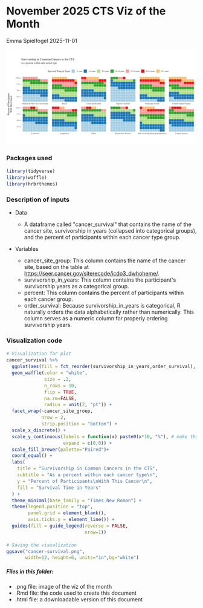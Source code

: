 # November 2025 CTS Viz of the Month
Emma Spielfogel
2025-11-01

![](cancer-survival.png)

### Packages used

``` r
library(tidyverse)
library(waffle)
library(hrbrthemes)
```

### Description of inputs

* Data
    + A dataframe called "cancer_survival" that contains the name of the cancer site, survivorship in years (collapsed into categorical groups), and the percent of participants within each cancer type group.

* Variables
    + cancer_site_group: This column contains the name of the cancer site, based on the table at https://seer.cancer.gov/siterecode/icdo3_dwhoheme/.
    + survivorship_in_years: This column contains the participant's survivorship years as a categorical group.
    + percent: This column contains the percent of participants within each cancer group.
    + order_survival: Because survivorship_in_years is categorical, R naturally orders the data alphabetically rather than numerically. This column serves as a numeric column for properly ordering survivorship years.

### Visualization code

``` r
# Visualization for plot
cancer_survival %>% 
  ggplot(aes(fill = fct_reorder(survivorship_in_years,order_survival), values = percent)) +
  geom_waffle(color = "white",
              size = .2,
              n_rows = 10,
              flip = TRUE,
              na.rm=FALSE, 
              radius = unit(2, "pt")) +
  facet_wrap(~cancer_site_group,
             nrow = 2,
             strip.position = "bottom") +
  scale_x_discrete() +
  scale_y_continuous(labels = function(x) paste0(x*10, "%"), # make this multiplyer the same as n_rows
                     expand = c(0,0)) +
  scale_fill_brewer(palette="Paired")+
  coord_equal() +
  labs(
    title = "Survivorship in Common Cancers in the CTS",
    subtitle = "As a percent within each cancer type\n",
    y = "Percent of Participants\nWith This Cancer\n",
    fill = "Survival Time in Years"
  ) +
  theme_minimal(base_family = "Times New Roman") +
  theme(legend.position = "top",
        panel.grid = element_blank(),
        axis.ticks.y = element_line()) +
  guides(fill = guide_legend(reverse = FALSE,
                             nrow=1))

# Saving the visualization
ggsave("cancer-survival.png", 
       width=12, height=6, units="in",bg="white")
```

##### Files in this folder:

- .png file: image of the viz of the month
- .Rmd file: the code used to create this document
- .html file: a downloadable version of this document
